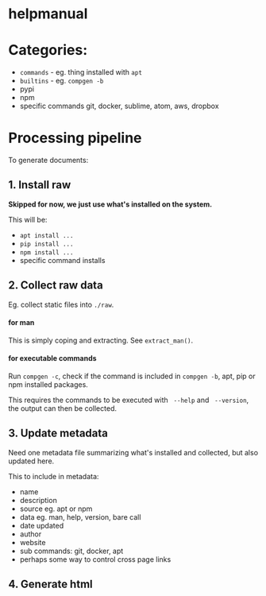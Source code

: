 # helpmanual


# Categories:

* `commands` - eg. thing installed with `apt`
* `builtins` - eg. `compgen -b`
* pypi
* npm
* specific commands git, docker, sublime, atom, aws, dropbox

# Processing pipeline

To generate documents:

## 1. Install raw

**Skipped for now, we just use what's installed on the system.**

This will be:
* `apt install ...`
* `pip install ...`
* `npm install ...`
* specific command installs

## 2. Collect raw data

Eg. collect static files into `./raw`.

#### for man

This is simply coping and extracting. See `extract_man()`.

#### for executable commands

Run `compgen -c`, check if the command is included in `compgen -b`, apt, pip or npm installed packages.

This requires the commands to be executed with ` --help` and ` --version`,
the output can then be collected.


## 3. Update metadata

Need one metadata file summarizing what's installed and collected, but also updated here.

This to include in metadata:
* name
* description
* source eg. apt or npm
* data eg. man, help, version, bare call
* date updated
* author
* website
* sub commands: git, docker, apt
* perhaps some way to control cross page links

## 4. Generate html
